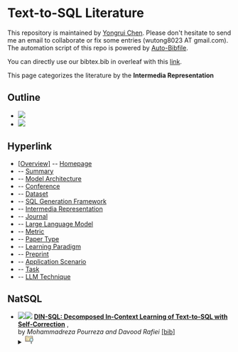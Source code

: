 # Text-to-SQL Literature 
This repository is maintained by [Yongrui Chen](). Please don't hesitate to send me an email to collaborate or fix some entries (wutong8023 AT gmail.com). 
The automation script of this repo is powered by [Auto-Bibfile](https://github.com/wutong8023/Auto-Bibfile.git).

You can directly use our bibtex.bib in overleaf with this [link]().

This page categorizes the literature by the **Intermedia Representation**

## Outline 
- [![](https://img.shields.io/badge/Hyperlink-blue)](https://github.com/bahuia/Awesome_Text_to_SQL/blob/master/taxonomy/llm/README.md#hyperlink)
- [![](https://img.shields.io/badge/NatSQL-1-blue)](https://github.com/bahuia/Awesome_Text_to_SQL/blob/master/taxonomy/llm/README.md#natsql)
## Hyperlink 
- [[Overview]](https://github.com/bahuia/Awesome_Text_to_SQL/blob/master/README.md) -- [Homepage](https://github.com/bahuia/Awesome_Text_to_SQL/blob/master/README.md)
-  -- [Summary](https://github.com/bahuia/Awesome_Text_to_SQL/blob/master/text2sql/./)
-  -- [Model Architecture](https://github.com/bahuia/Awesome_Text_to_SQL/blob/master/text2sql/architecture)
-  -- [Conference](https://github.com/bahuia/Awesome_Text_to_SQL/blob/master/text2sql/conference)
-  -- [Dataset](https://github.com/bahuia/Awesome_Text_to_SQL/blob/master/text2sql/dataset)
-  -- [SQL Generation Framework](https://github.com/bahuia/Awesome_Text_to_SQL/blob/master/text2sql/framework)
-  -- [Intermedia Representation](https://github.com/bahuia/Awesome_Text_to_SQL/blob/master/text2sql/intermedia)
-  -- [Journal](https://github.com/bahuia/Awesome_Text_to_SQL/blob/master/text2sql/journal)
-  -- [Large Language Model](https://github.com/bahuia/Awesome_Text_to_SQL/blob/master/text2sql/llm)
-  -- [Metric](https://github.com/bahuia/Awesome_Text_to_SQL/blob/master/text2sql/metric)
-  -- [Paper Type](https://github.com/bahuia/Awesome_Text_to_SQL/blob/master/text2sql/paper_type)
-  -- [ Learning Paradigm](https://github.com/bahuia/Awesome_Text_to_SQL/blob/master/text2sql/paradigm)
-  -- [Preprint](https://github.com/bahuia/Awesome_Text_to_SQL/blob/master/text2sql/preprint)
-  -- [Application Scenario](https://github.com/bahuia/Awesome_Text_to_SQL/blob/master/text2sql/scenario)
-  -- [Task](https://github.com/bahuia/Awesome_Text_to_SQL/blob/master/text2sql/task)
-  -- [LLM Technique](https://github.com/bahuia/Awesome_Text_to_SQL/blob/master/text2sql/technique)

## NatSQL

- [![](https://img.shields.io/badge/NeurIPS_2023-2023-blue)](http://papers.nips.cc/paper\_files/paper/2023/hash/72223cc66f63ca1aa59edaec1b3670e6-Abstract-Conference.html)<a href="https://scholar.google.com.hk/scholar?q=DIN-SQL:+Decomposed+In-Context+Learning+of+Text-to-SQL+with+Self-Correction"><img src="https://img.shields.io/badge/-blue.svg?&logo=google-scholar&logoColor=white" height="18" align="bottom"></a> [**DIN-SQL: Decomposed In-Context Learning of Text-to-SQL with Self-Correction**](http://papers.nips.cc/paper\_files/paper/2023/hash/72223cc66f63ca1aa59edaec1b3670e6-Abstract-Conference.html) , <br> by *Mohammadreza Pourreza and
Davood Rafiei* [[bib]](https://github.com/bahuia/Awesome_Text_to_SQL/blob/master/./bibtex.bib#L8-L37) <br></details><details><summary><img src=https://github.com/bahuia/Awesome_Text_to_SQL/blob/master/scripts/svg/copy_icon.png height="20" align="bottom"></summary><pre>```conf/nips/PourrezaR23```